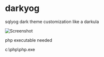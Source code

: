 # darkyog
sqlyog dark theme customization like a darkula

![Screenshot](https://aplab.ru/capsule/storage/920/f99/411/920f994114f63ee4ee0e1e84baf7eb81.png "Screenshot")

php executable needed

c:\php\php.exe